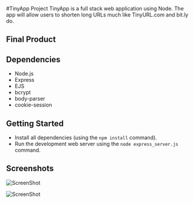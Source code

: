 #TinyApp Project
TinyApp is a full stack web application using Node. The app will allow users to shorten long URLs much like TinyURL.com and bit.ly do.

## Final Product

## Dependencies
- Node.js
- Express
- EJS
- bcrypt
- body-parser
- cookie-session

## Getting Started
- Install all dependencies (using the `npm install` command).
- Run the development web server using the `node express_server.js` command.

## Screenshots

![ScreenShot]()

![ScreenShot]()
